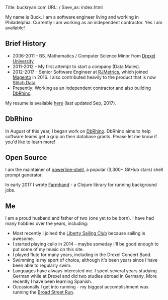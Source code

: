 Title: buckryan.com
URL: /
Save_as: index.html

My name is Buck. I am a software engineer living and working in Philadelphia.
Currently I am working as an independent contractor. Yes I am available!

## Brief History

- 2006-2011 - BS. Mathematics / Computer Science Minor from [Drexel
  University](http://drexel.edu/)
- 2011-2012 - My first attempt to start a company (Data Mules).
- 2012-2017 - Senior Software Engineer at [RJMetrics](https://rjmetrics.com/),
  which joined [Magento](https://magento.com/) in 2016. I also contributed
  heavily to the product that is now [Stitch Data](https://www.stitchdata.com/).
- Presently: Working as an independent contractor and also building
  [DbRhino](https://www.dbrhino.com).

My resume is available [here](/static/resume.pdf) (last updated Sep,
2017).

## DbRhino

In August of this year, I began work on [DbRhino](https://www.dbrhino.com).
DbRhino aims to help software teams get a grip on their database grants. Please
let me know if you'd like to learn more!

## Open Source

I am the maintainer of
[powerline-shell](https://github.com/banga/powerline-shell), a popular (3,300+
GitHub stars) shell prompt generator.

In early 2017 I wrote [Farmhand](https://github.com/b-ryan/farmhand) - a
Clojure library for running background jobs.

## Me

I am a proud husband and father of two (one yet to be born). I have had many
hobbies over the years, including:

- Most recently I joined the [Liberty Sailing Club](http://libertysailing.org/)
  because sailing is awesome.
- I started playing cello in 2014 - maybe someday I'll be good enough to put
  some of my music on this site.
- I played flute for many years, including in the Drexel Concert Band.
- Swimming is my sport of choice, although it's been years since I have been
  able to regularly swim.
- Languages have always interested me. I spent several years studying German
  while at Drexel and did two studies abroad in Germany. More recently I have
  been learning Spanish.
- Occasionally I get into running - my biggest accomplishment was running the
  [Broad Street Run](http://www.broadstreetrun.com/).
